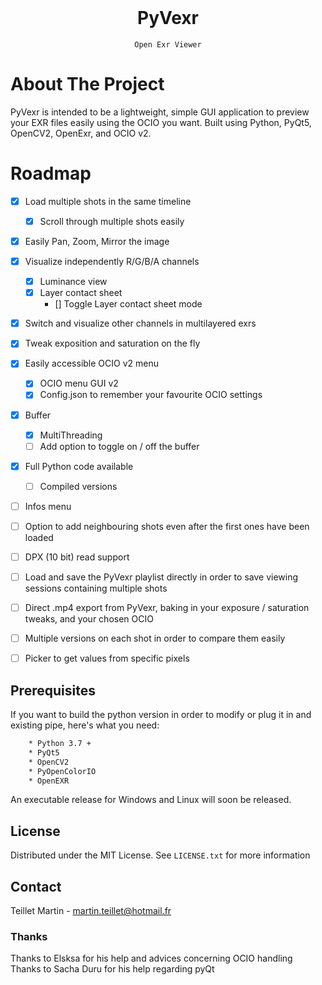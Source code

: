 <br />
<div align="center">
	<h1 align="center">PyVexr</h1>
	
	Open Exr Viewer
</div>


# About The Project
PyVexr is intended to be a lightweight, simple GUI application to preview your EXR files easily using the OCIO you want.
Built using Python, PyQt5, OpenCV2, OpenExr, and OCIO v2.


# Roadmap
- [x] Load multiple shots in the same timeline
	- [x] Scroll through multiple shots easily
- [x] Easily Pan, Zoom, Mirror the image
- [x] Visualize independently R/G/B/A channels 
	- [x] Luminance view
	- [x] Layer contact sheet
		- [] Toggle Layer contact sheet mode
- [x] Switch and visualize other channels in multilayered exrs
- [x] Tweak exposition and saturation on the fly
- [x] Easily accessible OCIO v2 menu
	- [x] OCIO menu GUI v2
	- [x] Config.json to remember your favourite OCIO settings
- [x] Buffer
	- [x] MultiThreading
	- [ ] Add option to toggle on / off the buffer
- [x] Full Python code available
	- [ ] Compiled versions
- [ ] Infos menu
- [ ] Option to add neighbouring shots even after the first ones have been loaded
- [ ] DPX (10 bit) read support
- [ ] Load and save the PyVexr playlist directly in order to save viewing sessions containing multiple shots
- [ ] Direct .mp4 export from PyVexr, baking in your exposure / saturation tweaks, and your chosen OCIO
- [ ] Multiple versions on each shot in order to compare them easily
- [ ] Picker to get values from specific pixels


## Prerequisites
If you want to build the python version in order to modify or plug it in and existing pipe, here's what you need:
```sh
	* Python 3.7 + 
	* PyQt5
	* OpenCV2
	* PyOpenColorIO
	* OpenEXR
```
An executable release for Windows and Linux will soon be released.

## License
Distributed under the MIT License. See `LICENSE.txt` for more information

## Contact
Teillet Martin - martin.teillet@hotmail.fr


### Thanks
Thanks to Elsksa for his help and advices concerning OCIO handling
Thanks to Sacha Duru for his help regarding pyQt
